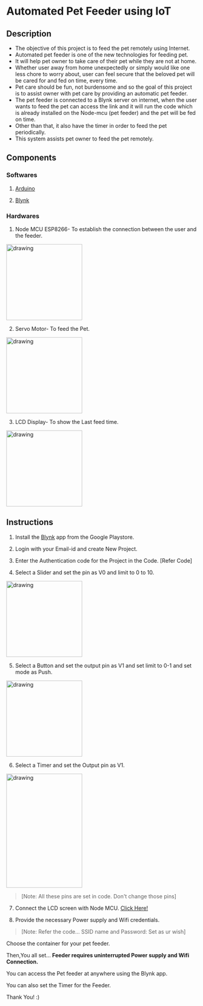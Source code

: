 # Automated Pet Feeder using IoT
## Description
 * The objective of this project is to feed the pet remotely using Internet.
 * Automated pet feeder is one of the new technologies for feeding pet. 
 * It will help pet owner to take care of their pet while they are not at home. 
 * Whether user away from home unexpectedly or simply would like one less chore to worry about, user can feel secure that the beloved pet will be cared for and fed on time, every time. 
 * Pet care should be fun, not burdensome and so the goal of this project is to assist owner with pet care by providing an automatic pet feeder.
 * The pet feeder is connected to a Blynk server on internet, when the user wants to feed the pet can access the link and it will run the code which is already installed on the Node-mcu (pet feeder) and the pet will be fed on time.
 * Other than that, it also have the timer in order to feed the pet periodically.
 * This system assists pet owner to feed the pet remotely.

## Components
### Softwares
1. [Arduino](https://www.arduino.cc/)

2. [Blynk](https://blynk.io/)

### Hardwares
1. Node MCU ESP8266- To establish the connection between the user and the feeder.

<!-- ![alt text](https://5.imimg.com/data5/DW/KO/MY-43948449/esp8266-serial-wireless-module-nodemcu-v3-lua-wifi-internet-500x500.jpg) -->
<img src="https://5.imimg.com/data5/DW/KO/MY-43948449/esp8266-serial-wireless-module-nodemcu-v3-lua-wifi-internet-500x500.jpg" alt="drawing" width="200"/>

2. Servo Motor- To feed the Pet.

<img src="https://robu.in/wp-content/uploads/2017/09/IMG_0521.jpg?w=100" alt="drawing" width="200"/>


3. LCD Display- To show the Last feed time.

<!-- ![alt text](https://raw.githubusercontent.com/DhanushEswar/pet-feeder/master/images/lcd.jpg) -->
<img src="https://raw.githubusercontent.com/DhanushEswar/pet-feeder/master/images/lcd.jpg" alt="drawing" width="200"/>

## Instructions

1. Install the [Blynk](https://blynk.io/) app from the Google Playstore.

2. Login with your Email-id and create New Project.

3. Enter the Authentication code for the Project in the Code. [Refer Code] 

4. Select a Slider and set the pin as V0 and limit to 0 to 10.

<!-- ![alt text](https://raw.githubusercontent.com/DhanushEswar/pet-feeder/master/images/Slider.jpg) -->
<img src="https://raw.githubusercontent.com/DhanushEswar/pet-feeder/master/images/Slider.jpg" alt="drawing" width="200">

5. Select a Button and set the output pin as V1 and set limit to 0-1 and set mode as Push. 

<img src="https://raw.githubusercontent.com/DhanushEswar/pet-feeder/master/images/Slider.jpg" alt="drawing" width="200">

6. Select a Timer and set the Output pin as V1.

<img src="https://raw.githubusercontent.com/DhanushEswar/pet-feeder/master/images/Timer.jpg" alt="drawing" width="200" height="300">
<!-- ![alt text](https://raw.githubusercontent.com/DhanushEswar/pet-feeder/master/images/Timer.jpg) -->

> [Note: All these pins are set in code. Don't change those pins]

7. Connect the LCD screen with Node MCU. [Click Here!](https://www.losant.com/blog/how-to-connect-lcd-esp8266-nodemcu)
   
8. Provide the necessary Power supply and Wifi credentials.
> [Note: Refer the code... SSID name and Password: Set as ur wish]

Choose the container for your pet feeder.

Then,You all set... **Feeder requires uninterrupted Power supply and Wifi Connection.**

You can access the Pet feeder at anywhere using the Blynk app.

You can also set the Timer for the Feeder.

Thank You! :)
